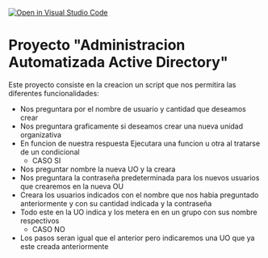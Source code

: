[![Open in Visual Studio Code](https://classroom.github.com/assets/open-in-vscode-c66648af7eb3fe8bc4f294546bfd86ef473780cde1dea487d3c4ff354943c9ae.svg)](https://classroom.github.com/online_ide?assignment_repo_id=7681802&assignment_repo_type=AssignmentRepo)
# **Proyecto "Administracion Automatizada Active Directory"**

Este proyecto consiste en la creacion un script
que nos permitira las diferentes funcionalidades:
* Nos preguntara por el nombre de usuario y cantidad que deseamos crear
* Nos preguntara graficamente si deseamos crear una nueva unidad organizativa
* En funcion de nuestra respuesta Ejecutara una funcion u otra al tratarse de un condicional
    * CASO SI
* Nos preguntar nombre la nueva UO y la creara
* Nos preguntara la contraseña predeterminada para los nuevos usuarios que crearemos en la nueva OU
* Creara los usuarios indicados con el nombre que nos habia preguntado anteriormente y con su cantidad indicada y la contraseña
* Todo este en la UO indica y los metera en en un grupo con sus nombre respectivos
    * CASO NO
* Los pasos seran igual que el anterior pero indicaremos una UO que ya este creada anteriormente


